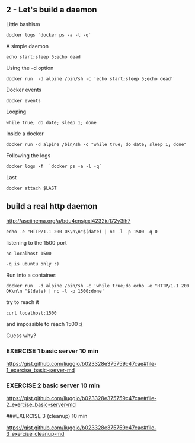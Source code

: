 2 - Let's build a daemon
------------------------

Little bashism

    docker logs `docker ps -a -l -q`

A simple daemon

    echo start;sleep 5;echo dead

Using the -d option
    
    docker run  -d alpine /bin/sh -c 'echo start;sleep 5;echo dead'

Docker events

    docker events

Looping

    while true; do date; sleep 1; done

Inside a  docker

    docker run -d alpine /bin/sh -c "while true; do date; sleep 1; done"
   
Following the logs
   
    docker logs -f  `docker ps -a -l -q`

Last

    docker attach $LAST

## build a real http daemon

http://asciinema.org/a/bdu4cnsjcxi4232iu172y3ih7 

    echo -e "HTTP/1.1 200 OK\n\n"$(date) | nc -l -p 1500 -q 0

listening to the 1500 port

    nc localhost 1500

    -q is ubuntu only :)

Run into a container:

    docker run  -d alpine /bin/sh -c 'while true;do echo -e "HTTP/1.1 200 OK\n\n "$(date) | nc -l -p 1500;done'

try to reach it

    curl localhost:1500

and impossible to reach 1500 :(

Guess why?


### EXERCISE 1 basic server   10 min

https://gist.github.com/liuggio/b023328e375759c47cae#file-1_exercise_basic-server-md  

### EXERCISE 2 basic server 10 min 

https://gist.github.com/liuggio/b023328e375759c47cae#file-2_exercise_basic-server-md  

###EXERCISE 3 (cleanup) 10 min

https://gist.github.com/liuggio/b023328e375759c47cae#file-3_exercise_cleanup-md 